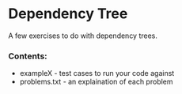 # Dependency Tree

A few exercises to do with dependency trees.

### Contents:
* exampleX - test cases to run your code against
* problems.txt - an explaination of each problem
